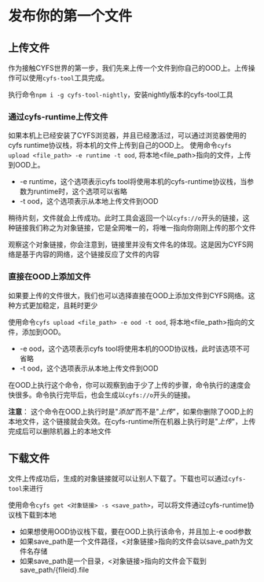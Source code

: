 # 发布你的第一个文件

## 上传文件
作为接触CYFS世界的第一步，我们先来上传一个文件到你自己的OOD上。上传操作可以使用`cyfs-tool`工具完成。

执行命令`npm i -g cyfs-tool-nightly`，安装nightly版本的cyfs-tool工具

### 通过cyfs-runtime上传文件
如果本机上已经安装了CYFS浏览器，并且已经激活过，可以通过浏览器使用的cyfs runtime协议栈，将本机的文件上传到自己的OOD上。
使用命令`cyfs upload <file_path> -e runtime -t ood`, 将本地<file_path>指向的文件，上传到OOD上。
- -e runtime，这个选项表示cyfs tool将使用本机的cyfs-runtime协议栈，当参数为runtime时，这个选项可以省略
- -t ood，这个选项表示从本地上传文件到OOD
  
稍待片刻，文件就会上传成功。此时工具会返回一个以`cyfs://o`开头的链接，这种链接我们称之为对象链接，它是全网唯一的，将唯一指向你刚刚上传的那个文件

观察这个对象链接，你会注意到，链接里并没有文件名的体现。这是因为CYFS网络是基于内容的网络，这个链接反应了文件的内容

### 直接在OOD上添加文件
如果要上传的文件很大，我们也可以选择直接在OOD上添加文件到CYFS网络。这种方式更加稳定，且耗时更少

使用命令`cyfs upload <file_path> -e ood -t ood`, 将本地<file_path>指向的文件，添加到OOD。

- -e ood，这个选项表示cyfs tool将使用本机的OOD协议栈，此时该选项不可省略
- -t ood，这个选项表示从本地上传文件到OOD

在OOD上执行这个命令，你可以观察到由于少了上传的步骤，命令执行的速度会快很多。命令执行完毕后，也会生成以`cyfs://o`开头的链接。

**注意**： 这个命令在OOD上执行时是"*添加*"而不是"*上传*"，如果你删除了OOD上的本地文件，这个链接就会失效。在cyfs-runtime所在机器上执行时是"*上传*"，上传完成后可以删除机器上的本地文件

## 下载文件
文件上传成功后，生成的对象链接就可以让别人下载了。下载也可以通过`cyfs-tool`来进行

使用命令`cyfs get <对象链接> -s <save_path>`，可以将文件通过cyfs-runtime协议栈下载到本地
- 如果想使用OOD协议栈下载，要在OOD上执行该命令，并且加上-e ood参数
- 如果save_path是一个文件路径，<对象链接>指向的文件会以save_path为文件名存储
- 如果save_path是一个目录，<对象链接>指向的文件会下载到save_path/{fileid}.file

